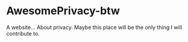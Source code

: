 # AwesomePrivacy-btw
A website... About privacy. Maybe this place will be the only thing I will contribute to.
